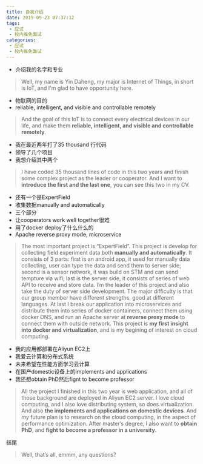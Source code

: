```yaml
---
title: 自我介绍
date: 2019-09-23 07:37:12
tags: 
 - 应试
 - 校内推免面试
categories: 
 - 应试
 - 校内推免面试
---
```


* 介绍我的名字和专业

>Well, my name is Yin Daheng, my major is Internet of Things, in short is IoT, and I'm glad to have opportunity here.

* 物联网的目的
* reliable, intelligent, and visible and controllable remotely

>And the goal of this IoT is to connect every electrical devices in our life, and make them **reliable, intelligent, and visible and controllable remotely**.

* 我在最近两年打了35 thousand 行代码
* 领导了几个项目
* 我想介绍其中两个

>I have coded 35 thousand lines of code in this two years and finish some complex project as the leader or cooperator. And I want to **introduce the first and the last one**, you can see this two in my CV.

* 还有一个是ExpertField
* 收集数据manually and automatically
* 三个部分
* 让cooperators work well together很难
* 用了docker deploy了什么什么的
* Apache reverse proxy mode, microservice

>The most important project is “ExpertField”. This project is develop for collecting field experiment data both **manually and automatically**. It consists of 3 parts: first is an android app, it used for manually data collecting, user can type the data and send them to server side; second is a sensor network, it was build on STM and can send tempture via wifi; last is the server side, it consists of series of web API to receive and store data. I’m the leader of this project and also take the duty of server side development. The major difficulty is that our group member have different strengths, good at different languages. At last I break our application into microservices and distribute them into series of docker containers, connect them using docker DNS, and run an Apache server at **reverse proxy mode** to connect them with outside network. This project is **my first insight into docker and virtualization**, and is my begining of interest on cloud computing.

* 我的应用都部署在Aliyun EC2上
* 我爱云计算和分布式系统
* 未来希望在性能方面学习云计算
* 在国产domestic设备上的implements and applications
* 我还想obtain PhD然后fignt to become professor

>All the project I finished in this two year is web application, and all of those background are deployed in Aliyun EC2 server. I love cloud computing, and I also love distributing system, so does virtualization. And also **the implements and applications on domestic devices**. And my future plan is to research on the cloud computing, in the aspect of performance optimization. After master’s degree, I also want to **obtain PhD**, and **fight to become a professor in a university**.

结尾

>Well, that’s all, emmm, any questions?
